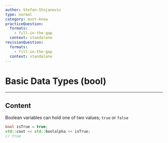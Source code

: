 ```yaml
---
author: Stefan-Stojanovic
type: normal
category: must-know
practiceQuestion:
  formats:
    - fill-in-the-gap
  context: standalone
revisionQuestion:
  formats:
    - fill-in-the-gap
  context: standalone
---
```


# Basic Data Types (bool)

---

## Content

Boolean variables can hold one of two values; `true` or `false`
```cpp
bool isTrue = true;
std::cout << std::boolalpha << isTrue;
// true
```

